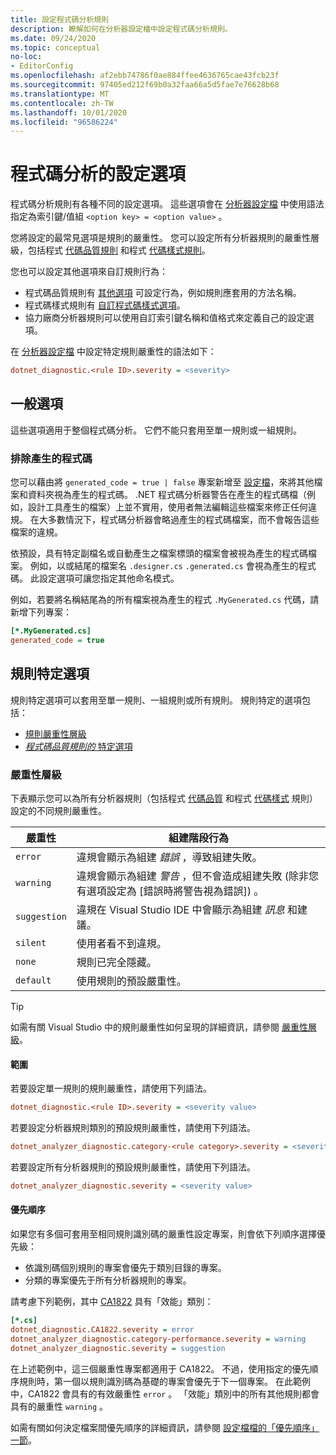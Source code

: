```yaml
---
title: 設定程式碼分析規則
description: 瞭解如何在分析器設定檔中設定程式碼分析規則。
ms.date: 09/24/2020
ms.topic: conceptual
no-loc:
- EditorConfig
ms.openlocfilehash: af2ebb74786f0ae884ffee4636765cae43fcb23f
ms.sourcegitcommit: 97405ed212f69b0a32faa66a5d5fae7e76628b68
ms.translationtype: MT
ms.contentlocale: zh-TW
ms.lasthandoff: 10/01/2020
ms.locfileid: "96586224"
---
```

# <a name="configuration-options-for-code-analysis"></a>程式碼分析的設定選項

程式碼分析規則有各種不同的設定選項。 這些選項會在 [分析器設定檔](configuration-files.md) 中使用語法指定為索引鍵/值組 `<option key> = <option value>` 。

您將設定的最常見選項是規則的嚴重性。 您可以設定所有分析器規則的嚴重性層級，包括程式 [代碼品質規則](quality-rules/index.md) 和程式 [代碼樣式規則](style-rules/index.md)。

您也可以設定其他選項來自訂規則行為：

- 程式碼品質規則有 [其他選項](code-quality-rule-options.md) 可設定行為，例如規則應套用的方法名稱。
- 程式碼樣式規則有 [自訂程式碼樣式選項](code-style-rule-options.md)。
- 協力廠商分析器規則可以使用自訂索引鍵名稱和值格式來定義自己的設定選項。

在 [分析器設定檔](configuration-files.md) 中設定特定規則嚴重性的語法如下：

```ini
dotnet_diagnostic.<rule ID>.severity = <severity>
```

## <a name="general-options"></a>一般選項

這些選項適用于整個程式碼分析。 它們不能只套用至單一規則或一組規則。

### <a name="exclude-generated-code"></a>排除產生的程式碼

您可以藉由將 `generated_code = true | false` 專案新增至 [設定檔](configuration-files.md)，來將其他檔案和資料夾視為產生的程式碼。 .NET 程式碼分析器警告在產生的程式碼檔（例如，設計工具產生的檔案）上並不實用，使用者無法編輯這些檔案來修正任何違規。 在大多數情況下，程式碼分析器會略過產生的程式碼檔案，而不會報告這些檔案的違規。

依預設，具有特定副檔名或自動產生之檔案標頭的檔案會被視為產生的程式碼檔案。 例如，以或結尾的檔案名 `.designer.cs` `.generated.cs` 會視為產生的程式碼。 此設定選項可讓您指定其他命名模式。

例如，若要將名稱結尾為的所有檔案視為產生的程式 `.MyGenerated.cs` 代碼，請新增下列專案：

```ini
[*.MyGenerated.cs]
generated_code = true
```

## <a name="rule-specific-options"></a>規則特定選項

規則特定選項可以套用至單一規則、一組規則或所有規則。 規則特定的選項包括：

- [規則嚴重性層級](#severity-level)
- [*程式碼品質規則的* 特定選項](code-quality-rule-options.md)

### <a name="severity-level"></a>嚴重性層級

下表顯示您可以為所有分析器規則（包括程式 [代碼品質](quality-rules/index.md) 和程式 [代碼樣式](style-rules/index.md) 規則）設定的不同規則嚴重性。

| 嚴重性 | 組建階段行為 |
|-|-|
| `error` | 違規會顯示為組建 *錯誤* ，導致組建失敗。|
| `warning` | 違規會顯示為組建 *警告* ，但不會造成組建失敗 (除非您有選項設定為 [錯誤時將警告視為錯誤]) 。 |
| `suggestion` | 違規在 Visual Studio IDE 中會顯示為組建 *訊息* 和建議。 |
| `silent` | 使用者看不到違規。 |
| `none` | 規則已完全隱藏。 |
| `default` | 使用規則的預設嚴重性。 |

> [!TIP]
> 如需有關 Visual Studio 中的規則嚴重性如何呈現的詳細資訊，請參閱 [嚴重性層級](/visualstudio/ide/editorconfig-language-conventions#severity-levels)。

#### <a name="scope"></a>範圍

若要設定單一規則的規則嚴重性，請使用下列語法。

```ini
dotnet_diagnostic.<rule ID>.severity = <severity value>
```

若要設定分析器規則類別的預設規則嚴重性，請使用下列語法。

```ini
dotnet_analyzer_diagnostic.category-<rule category>.severity = <severity value>
```

若要設定所有分析器規則的預設規則嚴重性，請使用下列語法。

```ini
dotnet_analyzer_diagnostic.severity = <severity value>
```

#### <a name="precedence"></a>優先順序

如果您有多個可套用至相同規則識別碼的嚴重性設定專案，則會依下列順序選擇優先級：

- 依識別碼個別規則的專案會優先于類別目錄的專案。
- 分類的專案優先于所有分析器規則的專案。

請考慮下列範例，其中 [CA1822](/visualstudio/code-quality/ca1822) 具有「效能」類別：

```ini
[*.cs]
dotnet_diagnostic.CA1822.severity = error
dotnet_analyzer_diagnostic.category-performance.severity = warning
dotnet_analyzer_diagnostic.severity = suggestion
```

在上述範例中，這三個嚴重性專案都適用于 CA1822。 不過，使用指定的優先順序規則時，第一個以規則識別碼為基礎的專案會優先于下一個專案。 在此範例中，CA1822 會具有的有效嚴重性 `error` 。 「效能」類別中的所有其他規則都會具有的嚴重性 `warning` 。

如需有關如何決定檔案間優先順序的詳細資訊，請參閱 [設定檔檔的「優先順序」一節](configuration-files.md#precedence)。
